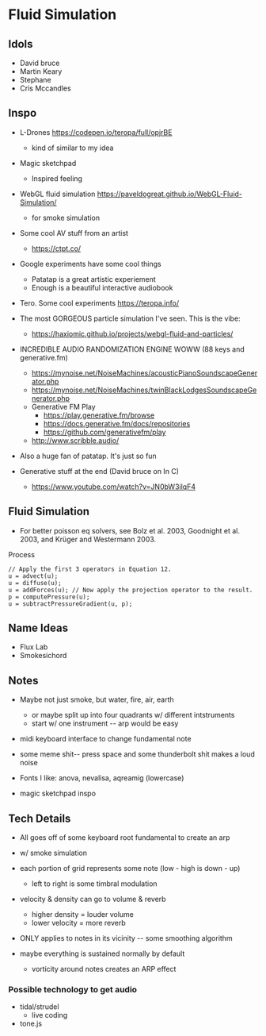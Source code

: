 # Fluid Simulation

## Idols

- David bruce
- Martin Keary
- Stephane
- Cris Mccandles

## Inspo

- L-Drones https://codepen.io/teropa/full/opjrBE
  - kind of similar to my idea
- Magic sketchpad
  - Inspired feeling
- WebGL fluid simulation https://paveldogreat.github.io/WebGL-Fluid-Simulation/
  - for smoke simulation
- Some cool AV stuff from an artist
  - https://ctpt.co/
- Google experiments have some cool things
  - Patatap is a great artistic experiement
  - Enough is a beautiful interactive audiobook
- Tero. Some cool experiments https://teropa.info/
- The most GORGEOUS particle simulation I've seen. This is the vibe:
  - https://haxiomic.github.io/projects/webgl-fluid-and-particles/
- INCREDIBLE AUDIO RANDOMIZATION ENGINE WOWW (88 keys and generative.fm)
  - https://mynoise.net/NoiseMachines/acousticPianoSoundscapeGenerator.php
  - https://mynoise.net/NoiseMachines/twinBlackLodgesSoundscapeGenerator.php
  - Generative FM Play
    - https://play.generative.fm/browse
    - https://docs.generative.fm/docs/repositories
    - https://github.com/generativefm/play
  - http://www.scribble.audio/
- Also a huge fan of patatap. It's just so fun

- Generative stuff at the end (David bruce on In C)
  - https://www.youtube.com/watch?v=JN0bW3ilqF4

## Fluid Simulation

- For better poisson eq solvers, see Bolz et al. 2003, Goodnight et al. 2003, and Krüger and Westermann 2003.

Process

```
// Apply the first 3 operators in Equation 12.
u = advect(u);
u = diffuse(u);
u = addForces(u); // Now apply the projection operator to the result.
p = computePressure(u);
u = subtractPressureGradient(u, p);
```

## Name Ideas

- Flux Lab
- Smokesichord

## Notes

- Maybe not just smoke, but water, fire, air, earth

  - or maybe split up into four quadrants w/ different intstruments
  - start w/ one instrument -- arp would be easy

- midi keyboard interface to change fundamental note

- some meme shit-- press space and some thunderbolt shit makes a loud noise

- Fonts I like: anova, nevalisa, aqreamig (lowercase)

- magic sketchpad inspo

## Tech Details

- All goes off of some keyboard root fundamental to create an arp

- w/ smoke simulation
- each portion of grid represents some note (low - high is down - up)
  - left to right is some timbral modulation
- velocity & density can go to volume & reverb
  - higher density = louder volume
  - lower velocity = more reverb
- ONLY applies to notes in its vicinity -- some smoothing algorithm
- maybe everything is sustained normally by default
  - vorticity around notes creates an ARP effect

### Possible technology to get audio

- tidal/strudel
  - live coding
- tone.js
